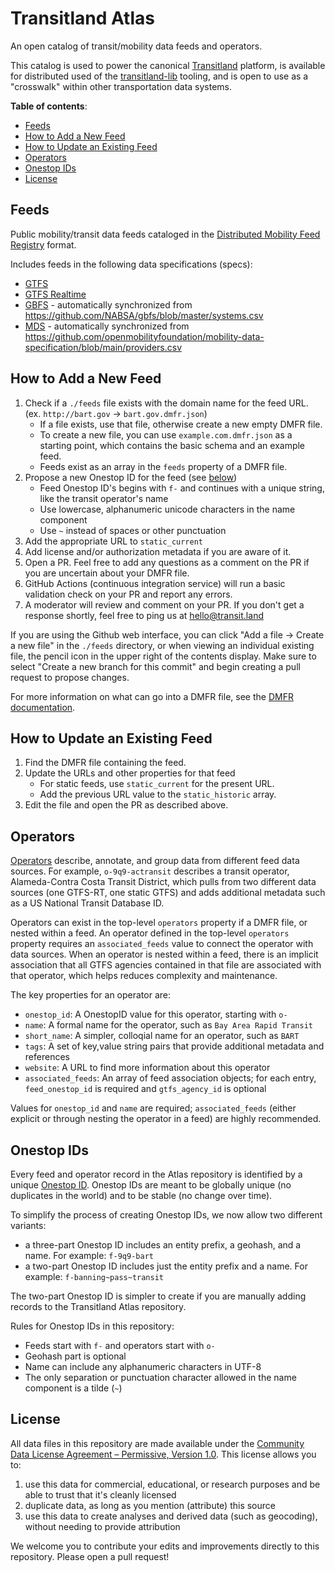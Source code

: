 <!-- omit in toc -->
# Transitland Atlas

An open catalog of transit/mobility data feeds and operators.

This catalog is used to power the canonical [Transitland](https://transit.land) platform, is available for distributed used of the [transitland-lib](https://github.com/interline-io/transitland-lib) tooling, and is open to use as a "crosswalk" within other transportation data systems.

**Table of contents**:

<!-- TOC created and updated by VSCode Markdown All in One extension -->
- [Feeds](#feeds)
- [How to Add a New Feed](#how-to-add-a-new-feed)
- [How to Update an Existing Feed](#how-to-update-an-existing-feed)
- [Operators](#operators)
- [Onestop IDs](#onestop-ids)
- [License](#license)

## Feeds

Public mobility/transit data feeds cataloged in the [Distributed Mobility Feed Registry](https://github.com/transitland/distributed-mobility-feed-registry) format.

Includes feeds in the following data specifications (specs):

- [GTFS](https://gtfs.org/reference/static)
- [GTFS Realtime](https://gtfs.org/reference/realtime/v2/)
- [GBFS](https://github.com/NABSA/gbfs) - automatically synchronized from https://github.com/NABSA/gbfs/blob/master/systems.csv
- [MDS](https://github.com/openmobilityfoundation/mobility-data-specification) - automatically synchronized from https://github.com/openmobilityfoundation/mobility-data-specification/blob/main/providers.csv

## How to Add a New Feed

1. Check if a `./feeds` file exists with the domain name for the feed URL. (ex. `http://bart.gov` -> `bart.gov.dmfr.json`)
    * If a file exists, use that file, otherwise create a new empty DMFR file.
    * To create a new file, you can use `example.com.dmfr.json` as a starting point, which contains the basic schema and an example feed.
    * Feeds exist as an array in the `feeds` property of a DMFR file.
2. Propose a new Onestop ID for the feed (see [below](#onestopids))
    * Feed Onestop ID's begins with `f-` and continues with a unique string, like the transit operator's name
    * Use lowercase, alphanumeric unicode characters  in the name component
    * Use `~` instead of spaces or other punctuation
3. Add the appropriate URL to `static_current`
4. Add license and/or authorization metadata if you are aware of it.
5. Open a PR. Feel free to add any questions as a comment on the PR if you are uncertain about your DMFR file.
6. GitHub Actions (continuous integration service) will run a basic validation check on your PR and report any errors.
7. A moderator will review and comment on your PR. If you don't get a response shortly, feel free to ping us at [hello@transit.land](mailto:hello@transit.land)

If you are using the Github web interface, you can click "Add a file -> Create a new file" in the `./feeds` directory, or when viewing an individual existing file, the pencil icon in the upper right of the contents display. Make sure to select "Create a new branch for this commit" and begin creating a pull request to propose changes.

For more information on what can go into a DMFR file, see the [DMFR documentation](https://github.com/transitland/distributed-mobility-feed-registry).

## How to Update an Existing Feed

1. Find the DMFR file containing the feed.
2. Update the URLs and other properties for that feed
    * For static feeds, use `static_current` for the present URL.
    * Add the previous URL value to the `static_historic` array.
3. Edit the file and open the PR as described above.

## Operators

[Operators](https://transit.land/operators) describe, annotate, and group data from different feed data sources. For example, `o-9q9-actransit` describes a transit operator, Alameda-Contra Costa Transit District, which pulls from two different data sources (one GTFS-RT, one static GTFS) and adds additional metadata such as a US National Transit Database ID.

Operators can exist in the top-level `operators` property if a DMFR file, or nested within a feed. An operator defined in the top-level `operators` property requires an `associated_feeds` value to connect the operator with data sources. When an operator is nested within a feed, there is an implicit association that all GTFS agencies contained in that file are associated with that operator, which helps reduces complexity and maintenance.

The key properties for an operator are:
* `onestop_id`: A OnestopID value for this operator, starting with `o-`
* `name`: A formal name for the operator, such as `Bay Area Rapid Transit`
* `short_name`: A simpler, colloqial name for an operator, such as `BART`
* `tags`: A set of key,value string pairs that provide additional metadata and references
* `website`: A URL to find more information about this operator
* `associated_feeds`: An array of feed association objects; for each entry, `feed_onestop_id` is required and `gtfs_agency_id` is optional

Values for `onestop_id` and `name` are required; `associated_feeds` (either explicit or through nesting the operator in a feed) are highly recommended.

## Onestop IDs

Every feed and operator record in the Atlas repository is identified by a unique [Onestop ID](https://transit.land/documentation/onestop-id-scheme/). Onestop IDs are meant to be globally unique (no duplicates in the world) and to be stable (no change over time).

To simplify the process of creating Onestop IDs, we now allow two different variants:

- a three-part Onestop ID includes an entity prefix, a geohash, and a name. For example: `f-9q9-bart`
- a two-part Onestop ID includes just the entity prefix and a name. For example: `f-banning~pass~transit`

The two-part Onestop ID is simpler to create if you are manually adding records to the Transitland Atlas repository.

Rules for Onestop IDs in this repository:

- Feeds start with `f-` and operators start with `o-`
- Geohash part is optional
- Name can include any alphanumeric characters in UTF-8
- The only separation or punctuation character allowed in the name component is a tilde (`~`)

## License

All data files in this repository are made available under the [Community Data License Agreement – Permissive, Version 1.0](LICENSE.txt). This license allows you to:

1. use this data for commercial, educational, or research purposes and be able to trust that it's cleanly licensed
2. duplicate data, as long as you mention (attribute) this source
3. use this data to create analyses and derived data (such as geocoding), without needing to provide attribution

We welcome you to contribute your edits and improvements directly to this repository. Please open a pull request!
